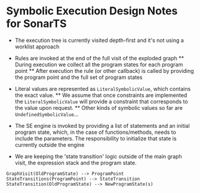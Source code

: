 # Symbolic Execution Design Notes for SonarTS

* The execution tree is currently visited depth-first and it's not using a worklist approach

* Rules are invoked at the end of the full visit of the exploded graph
** During execution we collect all the program states for each program point
** After execution the rule (or other callback) is called by providing the program point and the full set of program states

* Literal values are represented as `LiteralSymbolicValue`, which contains the exact value.
** We assume that once constraints are implemented the `LiteralSymbolicValue` will provide a constraint that corresponds to the value upon request.
** Other kinds of symbolic values so far are `UndefinedSymbolicValue`...

* The SE engine is invoked by providing a list of statements and an initial program state, which, in the case of functions/methods, needs to include the parameters. The responsibility to initialize that state is currently outside the engine

* We are keeping the 'state transition' logic outside of the main graph visit, the expression stack and the program state.
```
GraphVisit(OldProgramState) --> ProgramPoint
StateTransitions(ProgramPoint) --> StateTransition
StateTransition(OldProgramState) --> NewProgramState(s)
```
